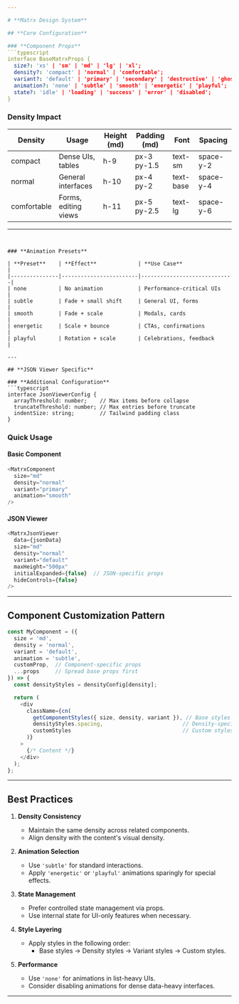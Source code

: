 ```yaml
---

# **Matrx Design System**

## **Core Configuration**

### **Component Props**
```typescript
interface BaseMatrxProps {
  size?: 'xs' | 'sm' | 'md' | 'lg' | 'xl';
  density?: 'compact' | 'normal' | 'comfortable';
  variant?: 'default' | 'primary' | 'secondary' | 'destructive' | 'ghost' | 'link';
  animation?: 'none' | 'subtle' | 'smooth' | 'energetic' | 'playful';
  state?: 'idle' | 'loading' | 'success' | 'error' | 'disabled';
}
```

### **Density Impact**

| **Density**   | **Usage**             | **Height (md)** | **Padding (md)** | **Font**   | **Spacing**  |
|---------------|-----------------------|-----------------|------------------|------------|--------------|
| compact       | Dense UIs, tables     | h-9             | px-3 py-1.5      | text-sm    | space-y-2    |
| normal        | General interfaces    | h-10            | px-4 py-2        | text-base  | space-y-4    |
| comfortable   | Forms, editing views  | h-11            | px-5 py-2.5      | text-lg    | space-y-6    |

---
```


### **Animation Presets**

| **Preset**    | **Effect**             | **Use Case**                |
|---------------|------------------------|-----------------------------|
| none          | No animation           | Performance-critical UIs    |
| subtle        | Fade + small shift     | General UI, forms           |
| smooth        | Fade + scale           | Modals, cards               |
| energetic     | Scale + bounce         | CTAs, confirmations         |
| playful       | Rotation + scale       | Celebrations, feedback      |

---

## **JSON Viewer Specific**

### **Additional Configuration**
```typescript
interface JsonViewerConfig {
  arrayThreshold: number;    // Max items before collapse
  truncateThreshold: number; // Max entries before truncate
  indentSize: string;        // Tailwind padding class
}
```

### **Quick Usage**

#### **Basic Component**
```typescript
<MatrxComponent
  size="md"
  density="normal"
  variant="primary"
  animation="smooth"
/>
```

#### **JSON Viewer**
```typescript
<MatrxJsonViewer
  data={jsonData}
  size="md"
  density="normal"
  variant="default"
  maxHeight="500px"
  initialExpanded={false}  // JSON-specific props
  hideControls={false}
/>
```

---

## **Component Customization Pattern**
```typescript
const MyComponent = ({
  size = 'md',
  density = 'normal',
  variant = 'default',
  animation = 'subtle',
  customProp,  // Component-specific props
  ...props     // Spread base props first
}) => {
  const densityStyles = densityConfig[density];

  return (
    <div
      className={cn(
        getComponentStyles({ size, density, variant }), // Base styles
        densityStyles.spacing,                         // Density-specific styles
        customStyles                                   // Custom styles
      )}
    >
      {/* Content */}
    </div>
  );
};
```

---

## **Best Practices**

1. **Density Consistency**
    - Maintain the same density across related components.
    - Align density with the content's visual density.

2. **Animation Selection**
    - Use `'subtle'` for standard interactions.
    - Apply `'energetic'` or `'playful'` animations sparingly for special effects.

3. **State Management**
    - Prefer controlled state management via props.
    - Use internal state for UI-only features when necessary.

4. **Style Layering**
    - Apply styles in the following order:
        - Base styles → Density styles → Variant styles → Custom styles.

5. **Performance**
    - Use `'none'` for animations in list-heavy UIs.
    - Consider disabling animations for dense data-heavy interfaces.

---
